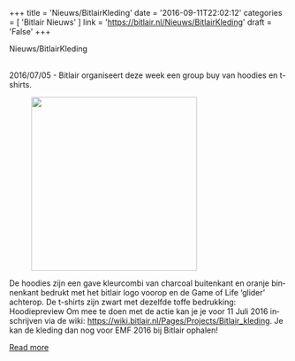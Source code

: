 +++
title = 'Nieuws/BitlairKleding'
date = '2016-09-11T22:02:12'
categories = [ 
 'Bitlair Nieuws' 
] 
link = 'https://bitlair.nl/Nieuws/BitlairKleding'
draft = 'False'
+++

<div class="mw-content-ltr mw-parser-output" dir="ltr" lang="en"><p><a class="mw-selflink selflink">Nieuws/BitlairKleding</a>
</p></div><div class="mw-content-ltr mw-parser-output" dir="ltr" lang="en"><p><br />
2016/07/05 - Bitlair organiseert deze week een group buy van hoodies en t-shirts.
</p>
<figure class="mw-default-size"><a class="mw-file-description" href="https://bitlair.nl/File:Hoodiepreview.png"><img class="mw-file-element" height="314" src="https://bitlair.nl/images/thumb/6/67/Hoodiepreview.png/300px-Hoodiepreview.png" width="300" /></a><figcaption></figcaption></figure>
<p>De hoodies zijn een gave kleurcombi van charcoal buitenkant en oranje binnenkant bedrukt met het bitlair logo voorop en de Game of Life ‘glider’ achterop. De t-shirts zijn zwart met dezelfde toffe bedrukking:
Hoodiepreview
Om mee te doen met de actie kan je je voor 11 Juli 2016 inschrijven via de wiki: <a class="external free" href="https://wiki.bitlair.nl/Pages/Projects/Bitlair_kleding" rel="nofollow">https://wiki.bitlair.nl/Pages/Projects/Bitlair_kleding</a>. Je kan de kleding dan nog voor EMF 2016 bij Bitlair ophalen!
</p></div>

[Read more](https://bitlair.nl/Nieuws/BitlairKleding)